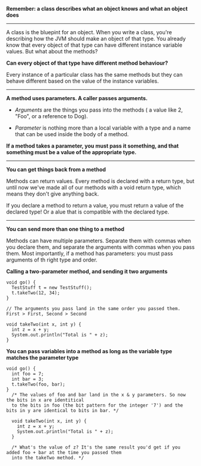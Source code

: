 **Remember: a class describes what an object knows and what an object does**
___________________________________

A class is the bluepint for an object. When you write a class, you're describing how the JVM should make
an object of that type. You already know that every object of that type can have different instance variable values.
But what about the methods?

**Can every object of that type have different method behaviour?**

Every instance of a particular class has the same methods but they can behave different based on the value of the
instance variables.

___________________________________

**A method uses parameters. A caller passes arguments.**
- *Arguments* are the things you pass into the methods ( a value like 2, "Foo", or a reference to Dog).
    
- *Parameter* is nothing more than a local variable with a type and a name that can be used inside the body of a method.

**If a method takes a parameter, you must pass it something, and that something must be a value of the appropriate type.** 

___________________________________

**You can get things back from a method**

Methods can return values. Every method is declared with a return type, but until now we've made all of our
methods with a void return type, which means they don't give anything back.

If you declare a method to return a value, you must return a value of the declared type! Or a alue that is compatible 
with the declared type.

___________________________________

**You can send more than one thing to a method**

Methods can have multiple parameters. Separate them with commas when you declare them, and separate the arguments with 
commas when you pass them. Most importantly, if a method has parameters: you must pass arguments of th right type and order.

**Calling a two-parameter method, and sending it two arguments**

```
void go() {
  TestStuff t = new TestStuff();
  t.takeTwo(12, 34);
}

// The arguments you pass land in the same order you passed them. First > First, Second > Second

void takeTwo(int x, int y) {
  int z = x + y;
  System.out.println("Total is " + z);
}
```

**You can pass variables into a method as long as the variable type matches the parameter type**

```
void go() {
  int foo = 7;
  int bar = 3;
  t.takeTwo(foo, bar);
}
  /* The values of foo and bar land in the x & y parameters. So now the bits in x are identitical
  to the bits in foo (the bit pattern for the integer '7') and the bits in y are identical to bits in bar. */
  
  void takeTwo(int x, int y) {
    int z = x + y;
    System.out.println("Total is " + z);
  }
  
  /* What's the value of z? It's the same result you'd get if you added foo + bar at the time you passed them
  into the takeTwo method. */
```

